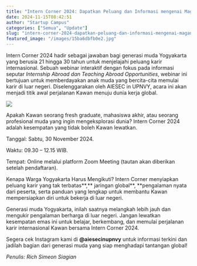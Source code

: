 ```yaml
---
title: "Intern Corner 2024: Dapatkan Peluang dan Informasi mengenai Magang di Luar Negeri"
date: 2024-11-15T08:42:51
author: "Startup Campus"
categories: ["Semua", "Update"]
slug: "intern-corner-2024-dapatkan-peluang-dan-informasi-mengenai-magang-di-luar-negeri"
featured_image: "/images/15ba6dbfb0e2.jpg"
---
```


Intern Corner 2024 hadir sebagai jawaban bagi generasi muda Yogyakarta yang berusia 21 hingga 30 tahun untuk menjelajahi peluang karir internasional. Sebuah webinar interaktif dengan fokus pada informasi seputar *Internship Abroad dan Teaching Abroad Opportunities*, webinar ini bertujuan untuk memberdayakan anak muda yang bercita-cita memulai karir di luar negeri. Diselenggarakan oleh AIESEC in UPNVY, acara ini akan menjadi titik awal perjalanan Kawan menuju dunia kerja global.

![](https://www.startupcampus.id/blog/wp-content/uploads/2024/11/Photo-2_11zon-1024x768.jpg)

Apakah Kawan seorang fresh graduate, mahasiswa akhir, atau seorang profesional muda yang ingin mengeksplorasi dunia? Intern Corner 2024 adalah kesempatan yang tidak boleh Kawan lewatkan.

Tanggal: Sabtu, 30 November 2024.

Waktu: 09.30 – 12.15 WIB.

Tempat: Online melalui platform Zoom Meeting (tautan akan diberikan setelah pendaftaran).

Kenapa Warga Yogyakarta Harus Mengikuti? Intern Corner menyiapkan peluang karir yang tak terbatas**,** jaringan global**, **pengalaman nyata dari peserta, serta panduan yang lengkap untuk membantu Kawan mempersiapkan diri untuk bekerja di luar negeri.

Generasi muda Yogyakarta, inilah saatnya melangkah lebih jauh dan mengukir pengalaman berharga di luar negeri. Jangan lewatkan kesempatan emas ini untuk belajar, berkembang, dan memulai perjalanan karir internasional Kawan bersama Intern Corner 2024.

Segera cek Instagram kami di **@aiesecinupnvy** untuk informasi terkini dan jadilah bagian dari generasi muda yang siap menghadapi tantangan global!

*Penulis: Rich Simeon Siagian*
